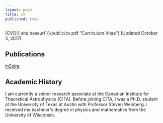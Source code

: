 ```yaml
---
layout: page
title: CV
published: true
---
```

[CV]({{ site.baseurl }}/public/cv.pdf "Curriculum Vitae") (Updated October 4, 2017)

## Publications

[inSpire](http://inspirehep.net/search?p=exactauthor%3AJoel.Meyers.1 "inSpire Publication List")

## Academic History

I am currently a seinor research associate at the Canadian Institute for Theoretical Astrophysics (CITA).  Before joining CITA, I was a Ph.D. student at the University of Texas at Austin with Professor Steven Weinberg.  I received my bachelor's degree in physics and mathematics from the University of Wisconsin.


